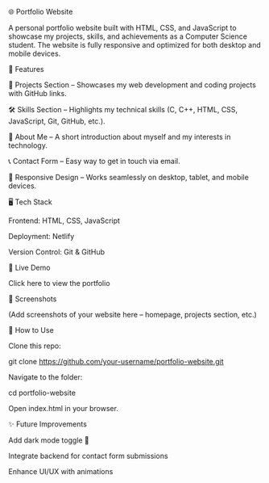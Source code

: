 🌐 Portfolio Website

A personal portfolio website built with HTML, CSS, and JavaScript to showcase my projects, skills, and achievements as a Computer Science student. The website is fully responsive and optimized for both desktop and mobile devices.

🚀 Features

📂 Projects Section – Showcases my web development and coding projects with GitHub links.

🛠 Skills Section – Highlights my technical skills (C, C++, HTML, CSS, JavaScript, Git, GitHub, etc.).

📜 About Me – A short introduction about myself and my interests in technology.

📞 Contact Form – Easy way to get in touch via email.

📱 Responsive Design – Works seamlessly on desktop, tablet, and mobile devices.

🖥️ Tech Stack

Frontend: HTML, CSS, JavaScript

Deployment: Netlify

Version Control: Git & GitHub

🔗 Live Demo

Click here to view the portfolio

📸 Screenshots

(Add screenshots of your website here – homepage, projects section, etc.)

📌 How to Use

Clone this repo:

git clone https://github.com/your-username/portfolio-website.git


Navigate to the folder:

cd portfolio-website


Open index.html in your browser.

✨ Future Improvements

Add dark mode toggle 🌙

Integrate backend for contact form submissions

Enhance UI/UX with animations
